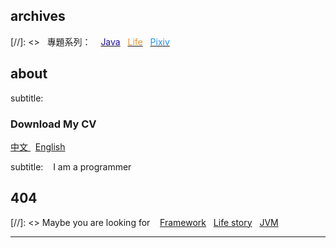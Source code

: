 ## archives

[//]: <> <span class="mega-octicon octicon-calendar"></span>&nbsp;&nbsp;專題系列： &nbsp;&nbsp; <a href ="http://www.hauchenglee.com/java.html"><font color="#1A0DAB">Java</font></a>&nbsp;&nbsp; <a href ="http://www.hauchenglee.com/life.html"><font color="#EB9439">Life</font></a>&nbsp;&nbsp; <a href ="https://www.pixiv.net/" target="_blank"><font color="#1E90FF">Pixiv</font></a>

## about

subtitle: <h3>Download My CV</h3>
          <a role="button" class="btn btn-primary hvr-grow-shadow" href="/assets/files/CV_Hao_Chen_CH.pdf" target="_blanks">
              <span class="flag-icon flag-icon-cn"></span> 中文
          </a>
          &nbsp;
          <a role="button" class="btn btn-primary hvr-grow-shadow" href="/assets/files/CV_Hao_Chen_EN.pdf" target="_blanks">
              <span class="flag-icon flag-icon-gb"></span> English
          </a>

subtitle: <span class="mega-octicon octicon-person"></span>&nbsp;&nbsp; I am a programmer

## 404

[//]: <> Maybe you are looking for &nbsp;&nbsp; <a href ="http://www.hauchenglee.com/arch.html">Framework</a>&nbsp;&nbsp; <a href ="http://www.hauchenglee.com/life.html">Life story</a>&nbsp;&nbsp; <a href ="http://www.hauchenglee.com/jvm.html">JVM</a>

---
